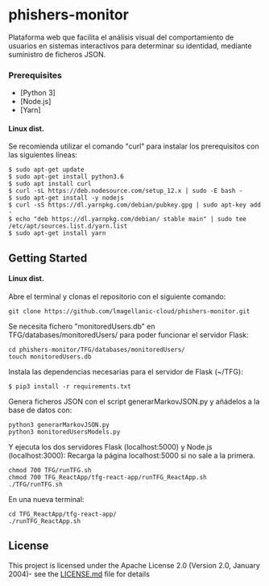 # phishers-monitor
Plataforma web que facilita el análisis visual del comportamiento de usuarios en sistemas interactivos para determinar su identidad, mediante suministro de ficheros JSON.

### Prerequisites

* [Python 3]
* [Node.js]
* [Yarn]

#### Linux dist. 
Se recomienda utilizar el comando "curl" para instalar los prerequisitos con las siguientes líneas:
```
$ sudo apt-get update
$ sudo apt-get install python3.6
$ sudo apt install curl
$ curl -sL https://deb.nodesource.com/setup_12.x | sudo -E bash -
$ sudo apt-get install -y nodejs
$ curl -sS https://dl.yarnpkg.com/debian/pubkey.gpg | sudo apt-key add -
$ echo "deb https://dl.yarnpkg.com/debian/ stable main" | sudo tee /etc/apt/sources.list.d/yarn.list
$ sudo apt-get install yarn
```

## Getting Started

#### Linux dist. 

Abre el terminal y clonas el repositorio con el siguiente comando:
```
git clone https://github.com/lmagellanic-cloud/phishers-monitor.git
```

Se necesita fichero "monitoredUsers.db" en TFG/databases/monitoredUsers/ para poder funcionar el servidor Flask:
```
cd phishers-monitor/TFG/databases/monitoredUsers/
touch monitoredUsers.db
```

Instala las dependencias necesarias para el servidor de Flask (~/TFG):
```
$ pip3 install -r requirements.txt
```

Genera ficheros JSON con el script generarMarkovJSON.py y añádelos a la base de datos con:
```
python3 generarMarkovJSON.py 
python3 monitoredUsersModels.py 
```

Y ejecuta los dos servidores Flask (localhost:5000) y Node.js (localhost:3000):
Recarga la página localhost:5000 si no sale a la primera.
```
chmod 700 TFG/runTFG.sh 
chmod 700 TFG_ReactApp/tfg-react-app/runTFG_ReactApp.sh 
./TFG/runTFG.sh 
```
En una nueva terminal:
```
cd TFG_ReactApp/tfg-react-app/
./runTFG_ReactApp.sh 
```

## License

This project is licensed under the Apache License 2.0 (Version 2.0, January 2004)- see the [LICENSE.md](LICENSE.md) file for details
